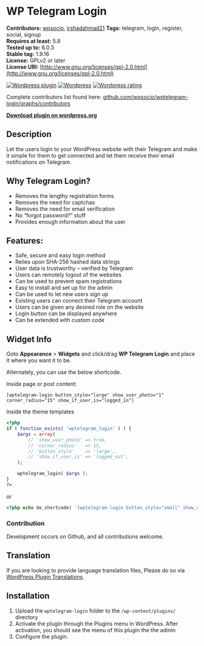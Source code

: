 # WP Telegram Login

**Contributors:** [wpsocio](https://github.com/wpsocio), [irshadahmad21](https://github.com/irshadahmad21)
**Tags:** telegram, login, register, social, signup  
**Requires at least:** 5.8  
**Tested up to:** 6.0.3  
**Stable tag:** 1.9.16  
**License:** GPLv2 or later  
**License URI:** [http://www.gnu.org/licenses/gpl-2.0.html](http://www.gnu.org/licenses/gpl-2.0.html)

[![Wordpress plugin](https://img.shields.io/wordpress/plugin/v/wptelegram-login.svg)](https://wordpress.org/plugins/wptelegram-login/)
[![Wordpress](https://img.shields.io/wordpress/plugin/dt/wptelegram-login.svg)](https://wordpress.org/plugins/wptelegram-login/)
[![Wordpress rating](https://img.shields.io/wordpress/plugin/r/wptelegram-login.svg)](https://wordpress.org/plugins/wptelegram-login/)

Complete contributors list found here: [github.com/wpsocio/wptelegram-login/graphs/contributors](https://github.com/wpsocio/wptelegram-login/graphs/contributors)

**[Download plugin on wordpress.org](https://wordpress.org/plugins/wptelegram-login/)**

## Description

Let the users login to your WordPress website with their Telegram and make it simple for them to get connected and let them receive their email notifications on Telegram.

## Why Telegram Login?

- Removes the lengthy registration forms
- Removes the need for captchas
- Removes the need for email verification
- No “forgot password?” stuff
- Provides enough information about the user

## Features:

- Safe, secure and easy login method
- Relies upon SHA-256 hashed data strings
- User data is trustworthy – verified by Telegram
- Users can remotely logout of the websites
- Can be used to prevent spam registrations
- Easy to install and set up for the admin
- Can be used to let new users sign up
- Existing users can connect their Telegram account
- Users can be given any desired role on the website
- Login button can be displayed anywhere
- Can be extended with custom code

## Widget Info

Goto **Appearance** > **Widgets** and click/drag **WP Telegram Login** and place it where you want it to be.

Alternately, you can use the below shortcode.

Inside page or post content:

`[wptelegram-login button_style="large" show_user_photo="1" corner_radius="15" show_if_user_is="logged_in"]`

Inside the theme templates

```php
<?php
if ( function_exists( 'wptelegram_login' ) ) {
    $args = array(
        // 'show_user_photo' => true,
        // 'corner_radius'   => 15,
        // 'button_style'    => 'large',
        // 'show_if_user_is' => 'logged_out',
    );

    wptelegram_login( $args );
}
?>
```

or

```php
<?php echo do_shortcode( '[wptelegram-login button_style="small" show_user_photo="0" show_if_user_is="logged_in"]' ); ?>
```

### Contribution

Development occurs on Github, and all contributions welcome.

## Translation

If you are looking to provide language translation files, Please do so via [WordPress Plugin Translations](https://translate.wordpress.org/projects/wp-plugins/wptelegram-login).

## Installation

1. Upload the `wptelegram-login` folder to the `/wp-content/plugins/` directory
2. Activate the plugin through the Plugins menu in WordPress. After activation, you should see the menu of this plugin the the admin
3. Configure the plugin.
